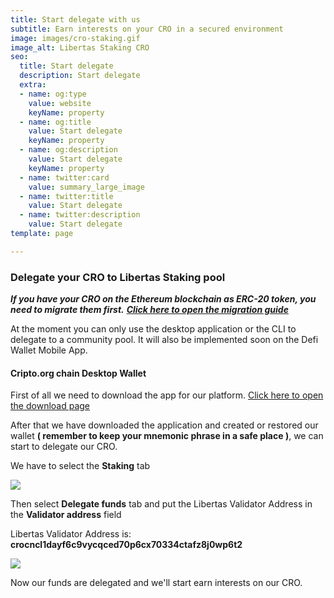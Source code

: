 ```yaml
---
title: Start delegate with us
subtitle: Earn interests on your CRO in a secured environment
image: images/cro-staking.gif
image_alt: Libertas Staking CRO
seo:
  title: Start delegate
  description: Start delegate
  extra:
  - name: og:type
    value: website
    keyName: property
  - name: og:title
    value: Start delegate
    keyName: property
  - name: og:description
    value: Start delegate
    keyName: property
  - name: twitter:card
    value: summary_large_image
  - name: twitter:title
    value: Start delegate
  - name: twitter:description
    value: Start delegate
template: page

---
```

### Delegate your CRO to Libertas Staking pool

**_If you have your CRO on the Ethereum blockchain as ERC-20 token, you need to migrate them first._** [**_Click here to open the migration guide_**](https://www.libertascrypto.org/blog/migration/ "CRO Migration guide")

At the moment you can only use the desktop application or the CLI to delegate to a community pool. It will also be implemented soon on the Defi Wallet Mobile App.

#### Cripto.org chain Desktop Wallet

First of all we need to download the app for our platform. [Click here to open the download page](https://github.com/crypto-com/chain-desktop-wallet/releases/ "Crypto.orgdesktop wallet download page")

After that we have downloaded the application and created or restored our wallet **( remember to keep your mnemonic phrase in a safe place )**, we can start to delegate our CRO.

We have to select the **Staking** tab

![](https://www.libertascrypto.org/images/staking.png)

Then select **Delegate funds** tab and put the Libertas Validator Address in the **Validator address** field

Libertas Validator Address is: **crocncl1dayf6c9vycqced70p6cx70334ctafz8j0wp6t2**

![](https://www.libertascrypto.org/images/staking2.png)

Now our funds are delegated and we'll start earn interests on our CRO.